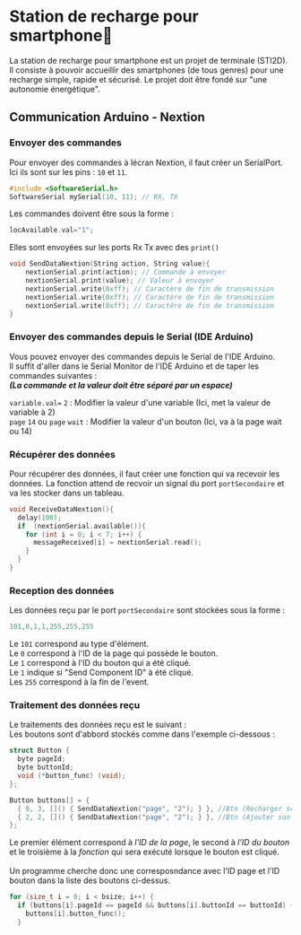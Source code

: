 # Station de recharge pour smartphone📱
La station de recharge pour smartphone est un projet de terminale (STI2D). Il consiste à pouvoir accueillir des smartphones (de tous genres) pour une recharge simple, rapide et sécurisé. Le projet doit être fondé sur "une autonomie énergétique".
## Communication Arduino - Nextion
### Envoyer des commandes 
Pour envoyer des commandes à lécran Nextion, il faut créer un SerialPort. Ici ils sont sur les pins : ```10``` et ```11```.
``` c++
#include <SoftwareSerial.h>
SoftwareSerial mySerial(10, 11); // RX, TX
```
Les commandes doivent être sous la forme : 
```c++
locAvailable.val="1";
```	
Elles sont envoyées sur les ports Rx Tx avec des ```print()```
```c++ 
void SendDataNextion(String action, String value){
    nextionSerial.print(action); // Commande à envoyer 
    nextionSerial.print(value); // Valeur à envoyer
    nextionSerial.write(0xff); // Caractère de fin de transmission
    nextionSerial.write(0xff); // Caractère de fin de transmission
    nextionSerial.write(0xff); // Caractère de fin de transmission
}
``` 
### Envoyer des commandes depuis le Serial (IDE Arduino)
Vous pouvez envoyer des commandes depuis le Serial de l'IDE Arduino.<br/>
Il suffit d'aller dans le Serial Monitor de l'IDE Arduino et de taper les commandes suivantes :<br/>
***(La commande et la valeur doit être séparé par un espace)***<br/>

```variable.val=``` ```2``` : Modifier la valeur d'une variable (Ici, met la valeur de variable à 2)<br/>
```page``` ```14``` ou ```page``` ```wait```  : Modifier la valeur d'un bouton (Ici, va à la page wait ou 14)<br/>

### Récupérer des données
Pour récupérer des données, il faut créer une fonction qui va recevoir les données. La fonction attend de recvoir un signal du port ```portSecondaire``` et va les stocker dans un tableau.
```c++
void ReceiveDataNextion(){
  delay(100);
  if  (nextionSerial.available()){
    for (int i = 0; i < 7; i++) {
      messageReceived[i] = nextionSerial.read();
    }
  }
}
```
### Reception des données
Les données reçu par le port ```portSecondaire``` sont stockées sous la forme : 
```c++
101,0,1,1,255,255,255
```
Le ```101``` correspond au type d'élément.<br/>
Le ```0``` correspond à l'ID de la page qui possède le bouton.<br/>
Le ```1``` correspond à l'ID du bouton qui a été cliqué.<br/>
Le ```1``` indique si "Send Component ID" à été cliqué.<br/>
Les ```255``` correspond à la fin de l'event.<br/>
### Traitement des données reçu
Le traitements des données reçu est le suivant :<br/>
Les boutons sont d'abbord stockés comme dans l'exemple ci-dessous :<br/>
```c++
struct Button {
  byte pageId;
  byte buttonId;
  void (*button_func) (void);
};

Button buttons[] = {
  { 0, 3, []() { SendDataNextion("page", "2"); } }, //Btn (Recharger son smartphone)
  { 2, 2, []() { SendDataNextion("page", "2"); } }, //Btn (Ajouter son smartphone)
};
```

Le premier élément correspond à *l'ID de la page*, le second à *l'ID du bouton* et le troisième à la *fonction* qui sera exécuté lorsque le bouton est cliqué.
<br/>
<br/>
Un programme cherche donc une corresposndance avec l'ID page et l'ID bouton dans la liste des boutons ci-dessus.
```c++
for (size_t i = 0; i < bsize; i++) {
  if (buttons[i].pageId == pageId && buttons[i].buttonId == buttonId) {
    buttons[i].button_func();
  }
```